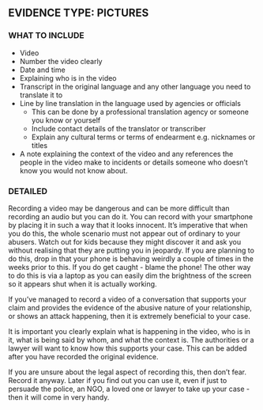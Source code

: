 ## EVIDENCE TYPE: PICTURES
### WHAT TO INCLUDE <summary>
+ Video
+ Number the video clearly
+ Date and time
+ Explaining who is in the video
+ Transcript in the original language and any other language you need to translate it to
+ Line by line translation in the language used by agencies or officials
    + This can be done by a professional translation agency or someone you know or yourself
    + Include contact details of the translator or transcriber
    + Explain any cultural terms or terms of endearment e.g. nicknames or titles
+ A note explaining the context of the video and any references the people in the video make to incidents or details someone who doesn’t know you would not know about.

### DETAILED
Recording a video may be dangerous and can be more difficult than recording an audio but you can do it. You can record with your smartphone by placing it in such a way that it looks innocent. It’s imperative that when you do this, the whole scenario must not appear out of ordinary to your abusers. Watch out for kids because they might discover it and ask you without realising that they are putting you in jeopardy. If you are planning to do this, drop in that your phone is behaving weirdly a couple of times in the weeks prior to this. If you do get caught - blame the phone! The other way to do this is via a laptop as you can easily dim the brightness of the screen so it appears shut when it is actually working.

If you’ve managed to record a video of a conversation that supports your claim and provides the evidence of the abusive nature of your relationship, or shows an attack happening, then it is extremely beneficial to your case. 

It is important you clearly explain what is happening in the video, who is in it, what is being said by whom, and what the context is. The authorities or a lawyer will want to know how this supports your case. This can be added after you have recorded the original evidence.

If you are unsure about the legal aspect of recording this, then don’t fear. Record it anyway. Later if you find out you can use it, even if just to persuade the police, an NGO, a loved one or lawyer to take up your case - then it will come in very handy.
